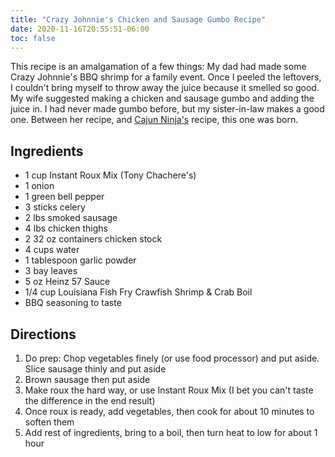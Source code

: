 ```yaml
---
title: "Crazy Johnnie's Chicken and Sausage Gumbo Recipe"
date: 2020-11-16T20:55:51-06:00
toc: false
---
```


This recipe is an amalgamation of a few things: My dad had made some Crazy Johnnie's BBQ shrimp for a family event. Once I peeled the leftovers, I couldn't bring myself to throw away the juice because it smelled so good. My wife suggested making a chicken and sausage gumbo and adding the juice in. I had never made gumbo before, but my sister-in-law makes a good one. Between her recipe, and [Cajun Ninja's](https://www.youtube.com/watch?v=FqUOBaSVHZE) recipe, this one was born.

<!--more-->

## Ingredients

- 1 cup Instant Roux Mix (Tony Chachere's)
- 1 onion
- 1 green bell pepper
- 3 sticks celery
- 2 lbs smoked sausage
- 4 lbs chicken thighs
- 2 32 oz containers chicken stock
- 4 cups water
- 1 tablespoon garlic powder
- 3 bay leaves
- 5 oz Heinz 57 Sauce
- 1/4 cup Louisiana Fish Fry Crawfish Shrimp & Crab Boil
- BBQ seasoning to taste

## Directions

1. Do prep: Chop vegetables finely (or use food processor) and put aside. Slice sausage thinly and put aside
1. Brown sausage then put aside
1. Make roux the hard way, or use Instant Roux Mix (I bet you can't taste the difference in the end result)
1. Once roux is ready, add vegetables, then cook for about 10 minutes to soften them
1. Add rest of ingredients, bring to a boil, then turn heat to low for about 1 hour

